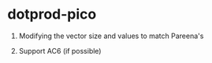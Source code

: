 # dotprod-pico

1) Modifying the vector size and values to match Pareena's

2) Support AC6 (if possible)
